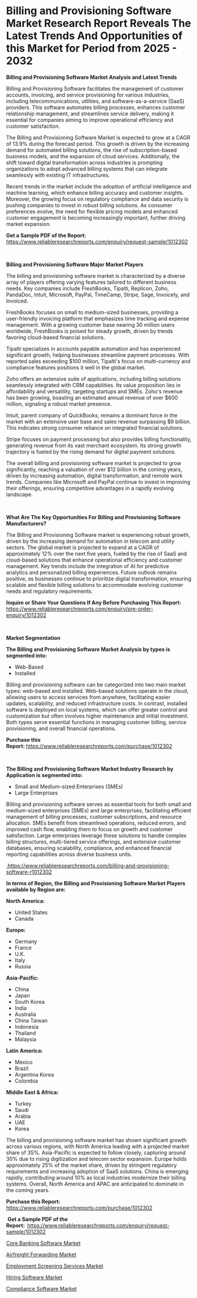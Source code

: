 <p><h1>Billing and Provisioning Software Market Research Report Reveals The Latest Trends And Opportunities of this Market for Period from 2025 - 2032</h1></p><p><strong>Billing and Provisioning Software Market Analysis and Latest Trends</strong></p>
<p><p>Billing and Provisioning Software facilitates the management of customer accounts, invoicing, and service provisioning for various industries, including telecommunications, utilities, and software-as-a-service (SaaS) providers. This software automates billing processes, enhances customer relationship management, and streamlines service delivery, making it essential for companies aiming to improve operational efficiency and customer satisfaction.</p><p>The Billing and Provisioning Software Market is expected to grow at a CAGR of 13.9% during the forecast period. This growth is driven by the increasing demand for automated billing solutions, the rise of subscription-based business models, and the expansion of cloud services. Additionally, the shift toward digital transformation across industries is prompting organizations to adopt advanced billing systems that can integrate seamlessly with existing IT infrastructures.</p><p>Recent trends in the market include the adoption of artificial intelligence and machine learning, which enhance billing accuracy and customer insights. Moreover, the growing focus on regulatory compliance and data security is pushing companies to invest in robust billing solutions. As consumer preferences evolve, the need for flexible pricing models and enhanced customer engagement is becoming increasingly important, further driving market expansion.</p></p>
<p><strong>Get a Sample PDF of the Report:&nbsp;</strong> <a href="https://www.reliableresearchreports.com/enquiry/request-sample/1012302?utm_campaign=34&utm_medium=2&utm_source=Github&utm_content=ia&utm_term=05032025&utm_id=billing-and-provisioning-software">https://www.reliableresearchreports.com/enquiry/request-sample/1012302</a></p>
<p>&nbsp;</p>
<p><strong>Billing and Provisioning Software Major Market Players</strong></p>
<p><p>The billing and provisioning software market is characterized by a diverse array of players offering varying features tailored to different business needs. Key companies include FreshBooks, Tipalti, Replicon, Zoho, PandaDoc, Intuit, Microsoft, PayPal, TimeCamp, Stripe, Sage, Invoicely, and Invoiced.</p><p>FreshBooks focuses on small to medium-sized businesses, providing a user-friendly invoicing platform that emphasizes time tracking and expense management. With a growing customer base nearing 30 million users worldwide, FreshBooks is poised for steady growth, driven by trends favoring cloud-based financial solutions.</p><p>Tipalti specializes in accounts payable automation and has experienced significant growth, helping businesses streamline payment processes. With reported sales exceeding $100 million, Tipalti's focus on multi-currency and compliance features positions it well in the global market.</p><p>Zoho offers an extensive suite of applications, including billing solutions seamlessly integrated with CRM capabilities. Its value proposition lies in affordability and versatility, targeting startups and SMEs. Zoho's revenue has been growing, boasting an estimated annual revenue of over $600 million, signaling a robust market presence.</p><p>Intuit, parent company of QuickBooks, remains a dominant force in the market with an extensive user base and sales revenue surpassing $9 billion. This indicates strong consumer reliance on integrated financial solutions.</p><p>Stripe focuses on payment processing but also provides billing functionality, generating revenue from its vast merchant ecosystem. Its strong growth trajectory is fueled by the rising demand for digital payment solutions.</p><p>The overall billing and provisioning software market is projected to grow significantly, reaching a valuation of over $12 billion in the coming years, driven by increasing automation, digital transformation, and remote work trends. Companies like Microsoft and PayPal continue to invest in improving their offerings, ensuring competitive advantages in a rapidly evolving landscape.</p></p>
<p>&nbsp;</p>
<p><strong>What Are The Key Opportunities For Billing and Provisioning Software Manufacturers?</strong></p>
<p><p>The Billing and Provisioning Software market is experiencing robust growth, driven by the increasing demand for automation in telecom and utility sectors. The global market is projected to expand at a CAGR of approximately 12% over the next five years, fueled by the rise of SaaS and cloud-based solutions that enhance operational efficiency and customer management. Key trends include the integration of AI for predictive analytics and personalized billing experiences. Future outlook remains positive, as businesses continue to prioritize digital transformation, ensuring scalable and flexible billing solutions to accommodate evolving customer needs and regulatory requirements.</p></p>
<p><strong>Inquire or Share Your Questions If Any Before Purchasing This Report:</strong> <a href="https://www.reliableresearchreports.com/enquiry/pre-order-enquiry/1012302?utm_campaign=34&utm_medium=2&utm_source=Github&utm_content=ia&utm_term=05032025&utm_id=billing-and-provisioning-software">https://www.reliableresearchreports.com/enquiry/pre-order-enquiry/1012302</a></p>
<p>&nbsp;</p>
<p><strong>Market Segmentation</strong></p>
<p><strong>The Billing and Provisioning Software Market Analysis by types is segmented into:</strong></p>
<p><ul><li>Web-Based</li><li>Installed</li></ul></p>
<p><p>Billing and provisioning software can be categorized into two main market types: web-based and installed. Web-based solutions operate in the cloud, allowing users to access services from anywhere, facilitating easier updates, scalability, and reduced infrastructure costs. In contrast, installed software is deployed on local systems, which can offer greater control and customization but often involves higher maintenance and initial investment. Both types serve essential functions in managing customer billing, service provisioning, and overall financial operations.</p></p>
<p><strong>Purchase this Report:&nbsp;</strong><a href="https://www.reliableresearchreports.com/purchase/1012302?utm_campaign=34&utm_medium=2&utm_source=Github&utm_content=ia&utm_term=05032025&utm_id=billing-and-provisioning-software">https://www.reliableresearchreports.com/purchase/1012302</a></p>
<p>&nbsp;</p>
<p><strong>The Billing and Provisioning Software Market Industry Research by Application is segmented into:</strong></p>
<p><ul><li>Small and Medium-sized Enterprises (SMEs)</li><li>Large Enterprises</li></ul></p>
<p><p>Billing and provisioning software serves as essential tools for both small and medium-sized enterprises (SMEs) and large enterprises, facilitating efficient management of billing processes, customer subscriptions, and resource allocation. SMEs benefit from streamlined operations, reduced errors, and improved cash flow, enabling them to focus on growth and customer satisfaction. Large enterprises leverage these solutions to handle complex billing structures, multi-tiered service offerings, and extensive customer databases, ensuring scalability, compliance, and enhanced financial reporting capabilities across diverse business units.</p></p>
<p><a href="https://www.reliableresearchreports.com/billing-and-provisioning-software-r1012302?utm_campaign=34&utm_medium=2&utm_source=Github&utm_content=ia&utm_term=05032025&utm_id=billing-and-provisioning-software">&nbsp;https://www.reliableresearchreports.com/billing-and-provisioning-software-r1012302</a></p>
<p><strong>In terms of Region, the Billing and Provisioning Software Market Players available by Region are:</strong></p>
<p>
    <p> <strong> North America: </strong>
        <ul>
            <li>United States</li>
            <li>Canada</li>
        </ul>
        </p> 
    <p> <strong> Europe: </strong>
        <ul>
            <li>Germany</li>
            <li>France</li>
            <li>U.K.</li>
            <li>Italy</li>
            <li>Russia</li>
        </ul>
        </p> 
    <p> <strong> Asia-Pacific: </strong>
        <ul>
            <li>China</li>
            <li>Japan</li>
            <li>South Korea</li>
            <li>India</li>
            <li>Australia</li>
            <li>China Taiwan</li>
            <li>Indonesia</li>
            <li>Thailand</li>
            <li>Malaysia</li>
        </ul>
        </p> 
    <p> <strong> Latin America: </strong>
        <ul>
            <li>Mexico</li>
            <li>Brazil</li>
            <li>Argentina Korea</li>
            <li>Colombia</li>
        </ul>
        </p> 
    <p> <strong> Middle East & Africa: </strong>
        <ul>
            <li>Turkey</li>
            <li>Saudi</li>
            <li>Arabia</li>
            <li>UAE</li>
            <li>Korea</li>
        </ul>
    </p>
    </p>
<p><p>The billing and provisioning software market has shown significant growth across various regions, with North America leading with a projected market share of 35%. Asia-Pacific is expected to follow closely, capturing around 30% due to rising digitization and telecom sector expansion. Europe holds approximately 25% of the market share, driven by stringent regulatory requirements and increasing adoption of SaaS solutions. China is emerging rapidly, contributing around 10% as local industries modernize their billing systems. Overall, North America and APAC are anticipated to dominate in the coming years.</p></p>
<p><strong>Purchase this Report: </strong><a href="https://www.reliableresearchreports.com/purchase/1012302?utm_campaign=34&utm_medium=2&utm_source=Github&utm_content=ia&utm_term=05032025&utm_id=billing-and-provisioning-software">https://www.reliableresearchreports.com/purchase/1012302</a></p>
<p>&nbsp;<strong>Get a Sample PDF of the Report:&nbsp;&nbsp;</strong><a href="https://www.reliableresearchreports.com/enquiry/request-sample/1012302?utm_campaign=34&utm_medium=2&utm_source=Github&utm_content=ia&utm_term=05032025&utm_id=billing-and-provisioning-software">https://www.reliableresearchreports.com/enquiry/request-sample/1012302</a></p>
<p><strong></strong></p>
<p><p><a href="https://github.com/nkbaroga/Market-Research-Report-List-1/blob/main/core-banking-software-market.md?utm_campaign=34&utm_medium=2&utm_source=Github&utm_content=ia&utm_term=05032025&utm_id=billing-and-provisioning-software">Core Banking Software Market</a></p><p><a href="https://github.com/lateshab69/Market-Research-Report-List-1/blob/main/airfreight-forwarding-market.md?utm_campaign=34&utm_medium=2&utm_source=Github&utm_content=ia&utm_term=05032025&utm_id=billing-and-provisioning-software">Airfreight Forwarding Market</a></p><p><a href="https://github.com/hedbomkrahe/Market-Research-Report-List-1/blob/main/employment-screening-services-market.md?utm_campaign=34&utm_medium=2&utm_source=Github&utm_content=ia&utm_term=05032025&utm_id=billing-and-provisioning-software">Employment Screening Services Market</a></p><p><a href="https://github.com/rosalinebhakta48/Market-Research-Report-List-1/blob/main/hiring-software-market.md?utm_campaign=34&utm_medium=2&utm_source=Github&utm_content=ia&utm_term=05032025&utm_id=billing-and-provisioning-software">Hiring Software Market</a></p><p><a href="https://github.com/elvutedipela/Market-Research-Report-List-1/blob/main/compliance-software-market.md?utm_campaign=34&utm_medium=2&utm_source=Github&utm_content=ia&utm_term=05032025&utm_id=billing-and-provisioning-software">Compliance Software Market</a></p></p>